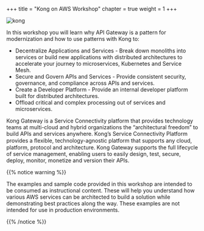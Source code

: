 +++
title = "Kong on AWS Workshop"
chapter = true
weight = 1
+++

![kong](/images/kong.png)

In this workshop you will learn why API Gateway is a pattern for modernization and how to use patterns with Kong to:

*   Decentralize Applications and Services - Break down monoliths into services or build new applications with distributed architectures to accelerate your journey to microservices, Kubernetes and Service Mesh. 
*   Secure and Govern APIs and Services - Provide consistent security, governance, and compliance across APIs and services.
*   Create a Developer Platform - Provide an internal developer platform built for distributed architectures.
*   Offload critical and complex processing out of services and microservices.

Kong Gateway is a Service Connectivity platform that provides technology teams at multi-cloud and hybrid organizations the “architectural freedom” to build APIs and services anywhere. Kong’s Service Connectivity Platform provides a ﬂexible, technology-agnostic platform that supports any cloud, platform, protocol and architecture. Kong Gateway supports the full lifecycle of service management, enabling users to easily design, test, secure, deploy, monitor, monetize and version their APIs.

{{% notice warning %}}
<p style='text-align: left;'>
The examples and sample code provided in this workshop are intended to be consumed as instructional content. These will help you understand how various AWS services can be architected to build a solution while demonstrating best practices along the way. These examples are not intended for use in production environments.
</p>
{{% /notice %}}